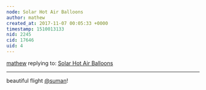 ```yaml
---
node: Solar Hot Air Balloons
author: mathew
created_at: 2017-11-07 00:05:33 +0000
timestamp: 1510013133
nid: 2245
cid: 17646
uid: 4
---
```




[mathew](../profile/mathew) replying to: [Solar Hot Air Balloons](../notes/mathew/5-29-2012/solar-hot-air-balloons)

----
beautiful flight [@suman](/profile/suman)!